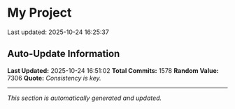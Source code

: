 # My Project


Last updated: 2025-10-24 16:25:37

















































































































































































































































































































































































































































































































































































































































































































































































































































































































































































































































































































































































































































































































































































































































































































































































































































































































































































































































































































































































































































## Auto-Update Information

**Last Updated:** 2025-10-24 16:51:02
**Total Commits:** 1578
**Random Value:** 7306
**Quote:** _Consistency is key._

---
_This section is automatically generated and updated._